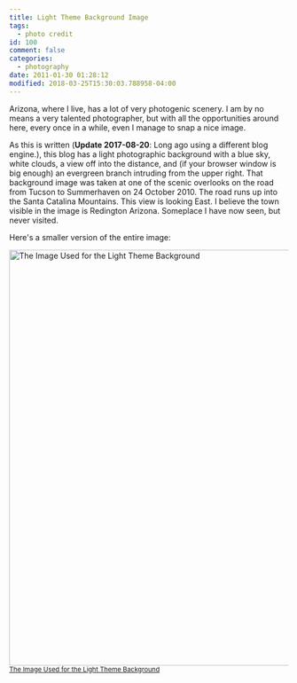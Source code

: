 ```yaml
---
title: Light Theme Background Image
tags:
  - photo credit
id: 100
comment: false
categories:
  - photography
date: 2011-01-30 01:28:12
modified: 2018-03-25T15:30:03.788958-04:00
---
```


Arizona, where I live, has a lot of very photogenic scenery. I am by no means a very talented photographer, but with all the opportunities around here, every once in a while, even I manage to snap a nice image.

<!--more-->

As this is written (**Update 2017-08-20**: Long ago using a different blog engine.), this blog has a light photographic background with a blue sky, white clouds, a view off into the distance, and (if your browser window is big enough) an evergreen branch intruding from the upper right. That background image was taken at one of the scenic overlooks on the road from Tucson to Summerhaven on 24 October 2010. The road runs up into the Santa Catalina Mountains. This view is looking East. I believe the town visible in the image is Redington Arizona. Someplace I have now seen, but never visited.

Here's a smaller version of the entire image:
<p><a href="/static/img/2011-01-30-Light_Theme_Background.JPG" target="_blank" rel="external"><img src="/static/img/2011-01-30-Light_Theme_Background.JPG" alt="The Image Used for the Light Theme Background" title="Light Theme Background Image" style="width: 750px;"><br><small>The Image Used for the Light Theme Background</small></a></p>
